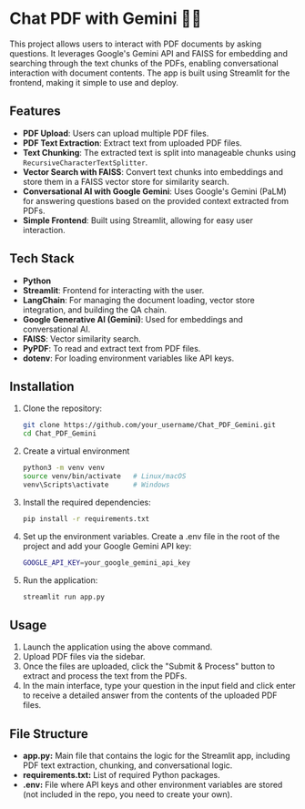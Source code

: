# Chat PDF with Gemini 💬📄

This project allows users to interact with PDF documents by asking questions. It leverages Google's Gemini API and FAISS for embedding and searching through the text chunks of the PDFs, enabling conversational interaction with document contents. The app is built using Streamlit for the frontend, making it simple to use and deploy.

## Features

- **PDF Upload**: Users can upload multiple PDF files.
- **PDF Text Extraction**: Extract text from uploaded PDF files.
- **Text Chunking**: The extracted text is split into manageable chunks using `RecursiveCharacterTextSplitter`.
- **Vector Search with FAISS**: Convert text chunks into embeddings and store them in a FAISS vector store for similarity search.
- **Conversational AI with Google Gemini**: Uses Google's Gemini (PaLM) for answering questions based on the provided context extracted from PDFs.
- **Simple Frontend**: Built using Streamlit, allowing for easy user interaction.

## Tech Stack

- **Python**
- **Streamlit**: Frontend for interacting with the user.
- **LangChain**: For managing the document loading, vector store integration, and building the QA chain.
- **Google Generative AI (Gemini)**: Used for embeddings and conversational AI.
- **FAISS**: Vector similarity search.
- **PyPDF**: To read and extract text from PDF files.
- **dotenv**: For loading environment variables like API keys.
  
## Installation

1. Clone the repository:
   ```bash
   git clone https://github.com/your_username/Chat_PDF_Gemini.git
   cd Chat_PDF_Gemini
   ```
2. Create a virtual environment
    ```bash
    python3 -m venv venv
    source venv/bin/activate   # Linux/macOS
    venv\Scripts\activate      # Windows
    ```
3. Install the required dependencies:
    ```bash
    pip install -r requirements.txt
    ```
4. Set up the environment variables. Create a .env file in the root of the project and add your Google Gemini API key:
    ```bash
    GOOGLE_API_KEY=your_google_gemini_api_key
    ```
5. Run the application:
   ```bash
   streamlit run app.py
   ```

## Usage

1. Launch the application using the above command.
2. Upload PDF files via the sidebar.
3. Once the files are uploaded, click the "Submit & Process" button to extract and process the text from the PDFs.
4. In the main interface, type your question in the input field and click enter to receive a detailed answer from the contents of the uploaded PDF files.

## File Structure

- **app.py:** Main file that contains the logic for the Streamlit app, including PDF text extraction, chunking, and conversational logic.
- **requirements.txt:** List of required Python packages.
- **.env:** File where API keys and other environment variables are stored (not included in the repo, you need to create your own).
